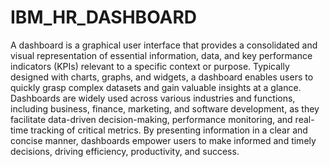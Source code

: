 # IBM_HR_DASHBOARD
A dashboard is a graphical user interface that provides a consolidated and visual representation of essential information, data, and key performance indicators (KPIs) relevant to a specific context or purpose. Typically designed with charts, graphs, and widgets, a dashboard enables users to quickly grasp complex datasets and gain valuable insights at a glance. Dashboards are widely used across various industries and functions, including business, finance, marketing, and software development, as they facilitate data-driven decision-making, performance monitoring, and real-time tracking of critical metrics. By presenting information in a clear and concise manner, dashboards empower users to make informed and timely decisions, driving efficiency, productivity, and success.
